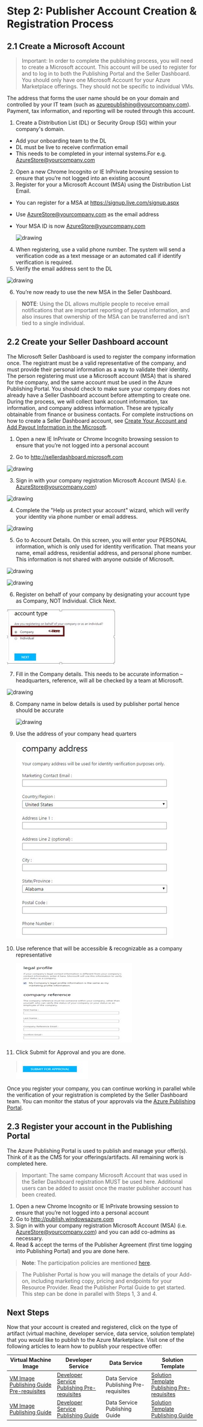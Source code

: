<properties
   pageTitle="Creating and Registering Publisher Account Process"
   description="Detailed steps of creating an MSA account, establishing a seller profile, and registering as an Azure publisher."
   services="Azure Marketplace"
   documentationCenter=""
   authors="HannibalSII"
   manager=""
   editor=""/>

<tags
   ms.service="AzureStore"
   ms.devlang="en-us"
   ms.topic="article"
   ms.tgt_pltfrm="Azure"
   ms.workload="na"
   ms.date="09/20/2015"
   ms.author="hascipio"/>

# Step 2: Publisher Account Creation & Registration Process
## 2.1 Create a Microsoft Account
> Important: In order to complete the publishing process, you will need to create a Microsoft account. This account will be used to register for and to log in to both the Publishing Portal and the Seller Dashboard. You should only have one Microsoft Account for your Azure Marketplace offerings. They should not be specific to individual VMs.

The address that forms the user name should be on your domain and controlled by your IT team (such as azurepublishing@yourcompany.com). Payment, tax information, and reporting will be routed through this account.

1. Create a Distribution List (DL) or Security Group (SG) within your company's domain.
  - Add your onboarding team to the DL
  - DL must be live to receive confirmation email
  - This needs to be completed in your internal systems.For e.g. AzureStore@yourcompany.com
2. Open a new Chrome Incognito or IE InPrivate browsing session to ensure that you’re not logged into an existing account
3. Register for your a Microsoft Account (MSA) using the Distribution List Email.
 - You can register for a MSA at https://signup.live.com/signup.aspx
 - Use AzureStore@yourcompany.com as the email address
 - Your MSA ID is now AzureStore@yourcompany.com

    ![drawing][img-msalive]

4. When registering, use a valid phone number. The system will send a verification code as a text message or an automated call if identify verification is required.
5. Verify the email address sent to the DL

  ![drawing][img-email]

6. You’re now ready to use the new MSA in the Seller Dashboard.
>**NOTE**: Using the DL allows multiple people to receive email notifications that are important reporting of payout information, and also insures that ownership of the MSA can be transferred and isn’t tied to a single individual.

## 2.2 Create your Seller Dashboard account
The Microsoft Seller Dashboard is used to register the company information once. The registrant must be a valid representative of the company, and must provide their personal information as a way to validate their identity. The person registering must use a Microsoft account (MSA) that is shared for the company, and the same account must be used in the Azure Publishing Portal. You should check to make sure your company does not already have a Seller Dashboard account before attempting to create one. During the process, we will collect bank account information, tax information, and company address information. These are typically obtainable from finance or business contacts. For complete instructions on how to create a Seller Dashboard account, see [Create Your Account and Add Payout Information in the Microsoft][link-msdndoc].

1. Open a new  IE InPrivate or Chrome Incognito browsing session to ensure that you’re not logged into a personal account

2. Go to http://sellerdashboard.microsoft.com

  ![drawing][img-sd-url]

3. Sign in with your company registration Microsoft Account (MSA) (i.e. AzureStore@yourcompany.com)

  ![drawing][img-signin]

4. Complete the "Help us protect your account" wizard, which will verify your identity via phone number or email address.

  ![drawing][img-verify]

5. Go to Account Details. On this screen, you will enter your PERSONAL information, which is only used for identity verification. That means your name, email address, residential address, and personal phone number. This information is not shared with anyone outside of Microsoft.

  ![drawing][img-sd-top]

  ![drawing][img-sd-info]

6. Register on behalf of your company by designating your account type as Company, NOT Individual. Click Next.

  ![drawing][img-sd-type]

7. Fill in the Company details. This needs to be accurate information – headquarters, reference, will all be checked by a team at Microsoft.

  ![drawing][img-sd-mktg1]

8. Company name in below details is used by publisher portal hence should be accurate

      ![drawing][img-sd-mktg2]
9. Use the address of your company head quarters

      ![drawing][img-sd-addr]
10. Use reference that will be accessible & recognizable as a company representative

      ![drawing][img-sd-legal]
11. Click Submit for Approval and you are done.

      ![drawing][img-sd-submit]

<!--
8. You must provide payout and tax information and submit it for validation. In order to add payout and tax information, go to Account > Payout & Tax and click Add. Enter your company's information. You will be required to provide a Tax Identification Number and other tax information matching the country in which your business is headquartered.
-->
Once you register your company, you can continue working in parallel while the verification of your registration is completed by the Seller Dashboard team. You can monitor the status of your approvals via the [Azure Publishing Portal][link-pubportal].

## 2.3 Register your account in the Publishing Portal
The Azure Publishing Portal is used to publish and manage your offer(s). Think of it as the CMS for your offerings/artifacts. All remaining work is completed here.

> Important: The same company Microsoft Account that was used in the Seller Dashboard registration MUST be used here. Additional users can be added to assist once the master publisher account has been created.

1.	Open a new Chrome Incognito or IE InPrivate browsing session to ensure that you’re not logged into a personal account
2.	Go to http://publish.windowsazure.com
3.	 Sign in with your company registration Microsoft Account (MSA) (i.e. AzureStore@yourcompany.com) and you can add co-admins as necessary.
4.	Read & accept the terms of the Publisher Agreement (first time logging into Publishing Portal) and you are done here.
  > **Note**: The participation policies are mentioned [here](http://azure.microsoft.com/en-us/support/legal/marketplace/participation-policies/).

  > The Publisher Portal is how you will manage the details of your Add-on, including marketing copy, pricing and endpoints for your Resource Provider. Read the Publisher Portal Guide to get started. This step can be done in parallel with Steps 1, 3 and 4.


## Next Steps
Now that your account is created and registered, click on the type of artifact (virtual machine, developer service, data service, solution template) that you would like to publish to the Azure Marketplace. Visit one of the following articles to learn how to publish your respective offer:

| Virtual Machine Image | Developer Service | Data Service | Solution Template |
|----|---|----|----|
|[VM Image Publishing Guide Pre-requisites][link-vm-publication-prereq] | [Developer Service Publishing Pre-requisites][link-devsvc-publication-prereq] | Data Service Publishing Pre-requisites  | [Solution Template Publishing Pre-requisites][link-soltempl-publication-prereq] |
| [VM Image Publishing Guide][link-vm-publication] | [Developer Service Publishing Guide][link-devsvc-publication] | Data Service Publishing Guide | [Solution Template Publishing Guide][link-soltempl-publication] |

[img-msalive]:media/dev-services-pre-requisites-creating-msa-account-msa-live.jpg
[img-email]:media/dev-services-pre-requisites-creating-msa-account-msa-verifyemail.jpg
[img-sd-url]:media/dev-services-pre-requisites-seller-dashboard-incognito.jpg
[img-signin]:media/dev-services-pre-requisites-seller-dashboard-login.jpg
[img-verify]:media/dev-services-pre-requisites-seller-dashboard-verify.jpg
[img-sd-top]:media/dev-services-pre-requisites-seller-dashboard-personal-acc-details.jpg
[img-sd-info]:media/dev-services-pre-requisites-seller-dashboard-personal.jpg
[img-sd-type]:media/dev-services-pre-requisites-seller-dashboard-personal-acc-type.JPG
[img-sd-mktg1]:media/dev-services-pre-requisites-seller-dashboard-personal-comp-det1.jpg
[img-sd-mktg2]:media/dev-services-pre-requisites-seller-dashboard-personal-comp-det2.jpg
[img-sd-addr]:media/dev-services-pre-requisites-seller-dashboard-personal-comp-add.JPG
[img-sd-legal]:media/dev-services-pre-requisites-seller-dashboard-personal-cmp.JPG
[img-sd-submit]:media/dev-services-pre-requisites-seller-dashboard-approval.JPG

[0]: http://.
[link-msdndoc]: https://msdn.microsoft.com/en-us/library/jj552460.aspx
[link-sellerdashboard]: http://sellerdashboard.microsoft.com/
[link-pubportal]: https://publish.windowsazure.com
[link-vm-publication]:marketplace-publishing-virtual-machine-publication.md
[link-vm-publication-prereq]:marketplace-publishing-vm-image-publication-prerequisites.md
[link-datasvc-publication]:marketplace-publishing-data-service-publication.md
[link-datasvc-publication-prereq]:marketplace-publishing-data-service-publication-prerequisites.md
[link-devsvc-publication]:marketplace-publishing-dev-service-publication.md
[link-devsvc-publication-prereq]:marketplace-publishing-dev-service-publication-prerequisites.md
[link-soltempl-publication]:marketplace-publishing-solution-template-publication.md
[link-soltempl-publication-prereq]:marketplace-publishing-solution-template-publication-prerequisites.md
